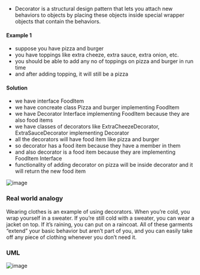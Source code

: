 - Decorator is a structural design pattern that lets you attach new behaviors to objects by placing these objects inside special wrapper objects that contain the behaviors.

#### Example 1
- suppose you have pizza and burger
- you have toppings like extra cheeze, extra sauce, extra onion, etc.
- you should be able to add any no of toppings on pizza and burger in run time
- and after adding topping, it will still be a pizza

#### Solution
- we have interface FoodItem
- we have concreate class Pizza and burger implementing FoodItem
- we have Decorator Interface implementing FoodItem because they are also food items
- we have classes of decorators like ExtraCheezeDecorator, ExtraSauceDecorator implementing Decorator 
- all the decorators will have food item like pizza and burger
- so decorator has a food item because they have a member in them
- and also decorator is a food item because they are implementing FoodItem Interface
- functionality of adding decorator on pizza will be inside decorator and it will return the new food item

![image](https://github.com/Pranav-Vyas/System-Design-Diary/assets/86347266/c2361e17-6020-4005-80c2-8df498266fc6)

### Real world analogy
Wearing clothes is an example of using decorators. When you’re cold, you wrap yourself in a sweater. If you’re still cold with a sweater, you can wear a jacket on top. If it’s raining, you can put on a raincoat. All of these garments “extend” your basic behavior but aren’t part of you, and you can easily take off any piece of clothing whenever you don’t need it.

### UML
![image](https://github.com/Pranav-Vyas/System-Design-Diary/assets/86347266/b6afe9c2-a86c-46dd-a357-e0ab93b1ab28)
